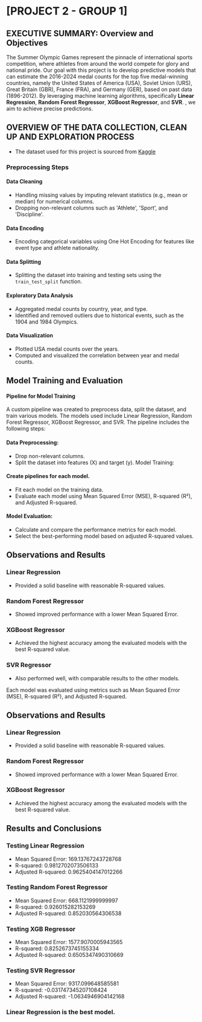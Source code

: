 # [PROJECT 2 - GROUP 1]

## EXECUTIVE SUMMARY: Overview and Objectives

The Summer Olympic Games represent the pinnacle of international sports competition, where athletes from around the world compete for glory and national pride. Our goal with this project is to develop predictive models that can estimate the 2016-2024 medal counts for the top five medal-winning countries, namely the United States of America (USA), Soviet Union (URS), Great Britain (GBR), France (FRA), and Germany (GER), based on past data (1896-2012). By leveraging machine learning algorithms, specifically **Linear Regression**, **Random Forest Regressor**, **XGBoost Regressor**, and **SVR**. , we aim to achieve precise predictions.



## OVERVIEW OF THE DATA COLLECTION, CLEAN UP AND EXPLORATION PROCESS 

* The dataset used for this project is sourced from [Kaggle](https://www.kaggle.com/datasets/the-guardian/olympic-games?select=summer.csv)

### Preprocessing Steps

#### Data Cleaning
- Handling missing values by imputing relevant statistics (e.g., mean or median) for numerical columns.
- Dropping non-relevant columns such as 'Athlete', 'Sport', and 'Discipline'.

#### Data Encoding
- Encoding categorical variables using One Hot Encoding for features like event type and athlete nationality.

#### Data Splitting
- Splitting the dataset into training and testing sets using the `train_test_split` function.

#### Exploratory Data Analysis
- Aggregated medal counts by country, year, and type.
- Identified and removed outliers due to historical events, such as the 1904 and 1984 Olympics.

#### Data Visualization
- Plotted USA medal counts over the years.
- Computed and visualized the correlation between year and medal counts.


## Model Training and Evaluation

#### Pipeline for Model Training
A custom pipeline was created to preprocess data, split the dataset, and train various models. The models used include Linear Regression, Random Forest Regressor, XGBoost Regressor, and SVR. The pipeline includes the following steps:

#### Data Preprocessing:
- Drop non-relevant columns.
- Split the dataset into features (X) and target (y).
Model Training:

#### Create pipelines for each model.
- Fit each model on the training data.
- Evaluate each model using Mean Squared Error (MSE), R-squared (R²), and Adjusted R-squared.

#### Model Evaluation:
- Calculate and compare the performance metrics for each model.
- Select the best-performing model based on adjusted R-squared values.


## Observations and Results

### Linear Regression
- Provided a solid baseline with reasonable R-squared values.

### Random Forest Regressor
- Showed improved performance with a lower Mean Squared Error.

### XGBoost Regressor
- Achieved the highest accuracy among the evaluated models with the best R-squared value.

### SVR Regressor
- Also performed well, with comparable results to the other models.

Each model was evaluated using metrics such as Mean Squared Error (MSE), R-squared (R²), and Adjusted R-squared.


## Observations and Results

### Linear Regression
- Provided a solid baseline with reasonable R-squared values.

### Random Forest Regressor
- Showed improved performance with a lower Mean Squared Error.

### XGBoost Regressor
- Achieved the highest accuracy among the evaluated models with the best R-squared value.


## Results and Conclusions
### Testing Linear Regression
- Mean Squared Error: 169.13767243728768
- R-squared: 0.9812702073506133
- Adjusted R-squared: 0.9625404147012266

### Testing Random Forest Regressor
- Mean Squared Error: 668.1121999999997
- R-squared: 0.926015282153269
- Adjusted R-squared: 0.852030564306538

### Testing XGB Regressor
- Mean Squared Error: 1577.9070005943565
- R-squared: 0.8252673745155334
- Adjusted R-squared: 0.6505347490310669

### Testing SVR Regressor
- Mean Squared Error: 9317.099648585581
- R-squared: -0.031747345207108424
- Adjusted R-squared: -1.0634946904142168
  
### Linear Regression is the best model.
